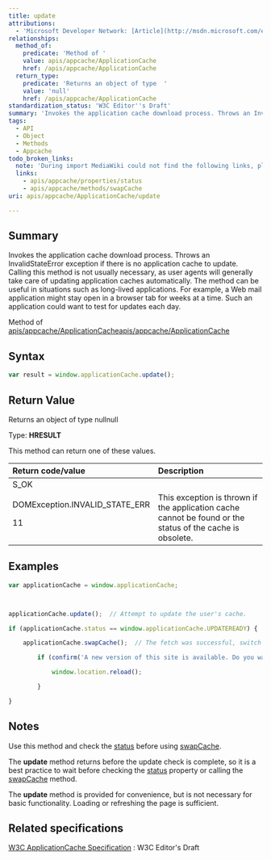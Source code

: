 ```yaml
---
title: update
attributions:
  - 'Microsoft Developer Network: [Article](http://msdn.microsoft.com/en-us/library/ie/hh828809%28v=vs.85%29.aspx)'
relationships:
  method_of:
    predicate: 'Method of '
    value: apis/appcache/ApplicationCache
    href: /apis/appcache/ApplicationCache
  return_type:
    predicate: 'Returns an object of type  '
    value: 'null'
    href: /apis/appcache/ApplicationCache
standardization_status: 'W3C Editor''s Draft'
summary: 'Invokes the application cache download process. Throws an InvalidStateError exception if there is no application cache to update. Calling this method is not usually necessary, as user agents will generally take care of updating application caches automatically. The method can be useful in situations such as long-lived applications. For example, a Web mail application might stay open in a browser tab for weeks at a time. Such an application could want to test for updates each day.'
tags:
  - API
  - Object
  - Methods
  - Appcache
todo_broken_links:
  note: 'During import MediaWiki could not find the following links, please fix and adjust this list.'
  links:
    - apis/appcache/properties/status
    - apis/appcache/methods/swapCache
uri: apis/appcache/ApplicationCache/update

---
```

## Summary

Invokes the application cache download process. Throws an InvalidStateError exception if there is no application cache to update. Calling this method is not usually necessary, as user agents will generally take care of updating application caches automatically. The method can be useful in situations such as long-lived applications. For example, a Web mail application might stay open in a browser tab for weeks at a time. Such an application could want to test for updates each day.

Method of [apis/appcache/ApplicationCache](/apis/appcache/ApplicationCache)[apis/appcache/ApplicationCache](/apis/appcache/ApplicationCache)

## Syntax

``` js
var result = window.applicationCache.update();
```

## Return Value

Returns an object of type nullnull

Type: **HRESULT**

This method can return one of these values.

<table>
<col width="50%" />
<col width="50%" />
<thead>
<tr class="header">
<th align="left">Return code/value</th>
<th align="left">Description</th>
</tr>
</thead>
<tbody>
<tr class="odd">
<td align="left">S_OK</td>
<td align="left"></td>
</tr>
<tr class="even">
<td align="left">DOMException.INVALID_STATE_ERR
<p>11</p></td>
<td align="left">This exception is thrown if the application cache cannot be found or the status of the cache is obsolete.</td>
</tr>
</tbody>
</table>

## Examples

``` js
var applicationCache = window.applicationCache;



applicationCache.update();  // Attempt to update the user's cache.

if (applicationCache.status == window.applicationCache.UPDATEREADY) {

    applicationCache.swapCache();  // The fetch was successful, switch to the new cache.

        if (confirm('A new version of this site is available. Do you want to load it?')) {

            window.location.reload();

        }

}
```

## Notes

Use this method and check the [status](/w/index.php?title=apis/appcache/properties/status&action=edit&redlink=1) before using [swapCache](/w/index.php?title=apis/appcache/methods/swapCache&action=edit&redlink=1).

The **update** method returns before the update check is complete, so it is a best practice to wait before checking the [status](/w/index.php?title=apis/appcache/properties/status&action=edit&redlink=1) property or calling the [swapCache](/w/index.php?title=apis/appcache/methods/swapCache&action=edit&redlink=1) method.

The **update** method is provided for convenience, but is not necessary for basic functionality. Loading or refreshing the page is sufficient.

## Related specifications

[W3C ApplicationCache Specification](http://dev.w3.org/html5/spec/single-page.html#application-cache-api)
:   W3C Editor's Draft

